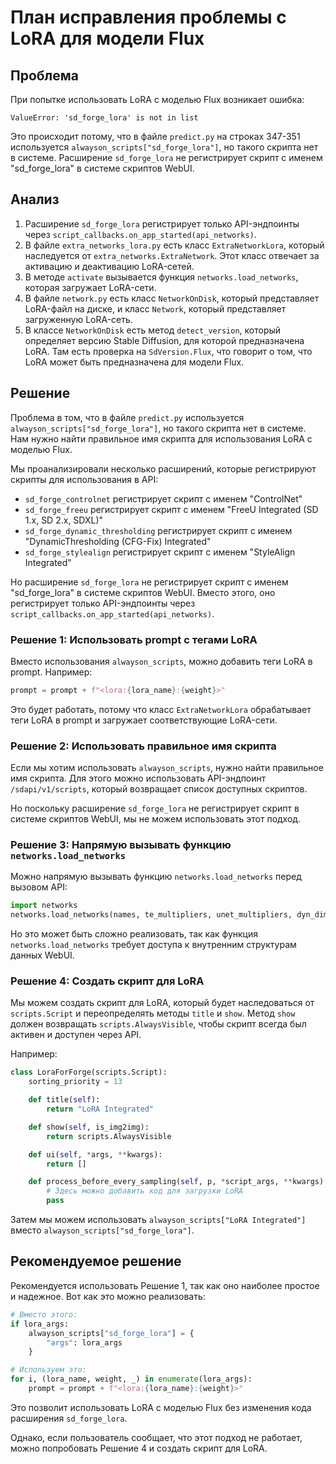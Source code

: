 # План исправления проблемы с LoRA для модели Flux

## Проблема

При попытке использовать LoRA с моделью Flux возникает ошибка:

```
ValueError: 'sd_forge_lora' is not in list
```

Это происходит потому, что в файле `predict.py` на строках 347-351 используется `alwayson_scripts["sd_forge_lora"]`, но такого скрипта нет в системе. Расширение `sd_forge_lora` не регистрирует скрипт с именем "sd_forge_lora" в системе скриптов WebUI.

## Анализ

1. Расширение `sd_forge_lora` регистрирует только API-эндпоинты через `script_callbacks.on_app_started(api_networks)`.
2. В файле `extra_networks_lora.py` есть класс `ExtraNetworkLora`, который наследуется от `extra_networks.ExtraNetwork`. Этот класс отвечает за активацию и деактивацию LoRA-сетей.
3. В методе `activate` вызывается функция `networks.load_networks`, которая загружает LoRA-сети.
4. В файле `network.py` есть класс `NetworkOnDisk`, который представляет LoRA-файл на диске, и класс `Network`, который представляет загруженную LoRA-сеть.
5. В классе `NetworkOnDisk` есть метод `detect_version`, который определяет версию Stable Diffusion, для которой предназначена LoRA. Там есть проверка на `SdVersion.Flux`, что говорит о том, что LoRA может быть предназначена для модели Flux.

## Решение

Проблема в том, что в файле `predict.py` используется `alwayson_scripts["sd_forge_lora"]`, но такого скрипта нет в системе. Нам нужно найти правильное имя скрипта для использования LoRA с моделью Flux.

Мы проанализировали несколько расширений, которые регистрируют скрипты для использования в API:
- `sd_forge_controlnet` регистрирует скрипт с именем "ControlNet"
- `sd_forge_freeu` регистрирует скрипт с именем "FreeU Integrated (SD 1.x, SD 2.x, SDXL)"
- `sd_forge_dynamic_thresholding` регистрирует скрипт с именем "DynamicThresholding (CFG-Fix) Integrated"
- `sd_forge_stylealign` регистрирует скрипт с именем "StyleAlign Integrated"

Но расширение `sd_forge_lora` не регистрирует скрипт с именем "sd_forge_lora" в системе скриптов WebUI. Вместо этого, оно регистрирует только API-эндпоинты через `script_callbacks.on_app_started(api_networks)`.

### Решение 1: Использовать prompt с тегами LoRA

Вместо использования `alwayson_scripts`, можно добавить теги LoRA в prompt. Например:

```python
prompt = prompt + f"<lora:{lora_name}:{weight}>"
```

Это будет работать, потому что класс `ExtraNetworkLora` обрабатывает теги LoRA в prompt и загружает соответствующие LoRA-сети.

### Решение 2: Использовать правильное имя скрипта

Если мы хотим использовать `alwayson_scripts`, нужно найти правильное имя скрипта. Для этого можно использовать API-эндпоинт `/sdapi/v1/scripts`, который возвращает список доступных скриптов.

Но поскольку расширение `sd_forge_lora` не регистрирует скрипт в системе скриптов WebUI, мы не можем использовать этот подход.

### Решение 3: Напрямую вызывать функцию `networks.load_networks`

Можно напрямую вызывать функцию `networks.load_networks` перед вызовом API:

```python
import networks
networks.load_networks(names, te_multipliers, unet_multipliers, dyn_dims)
```

Но это может быть сложно реализовать, так как функция `networks.load_networks` требует доступа к внутренним структурам данных WebUI.

### Решение 4: Создать скрипт для LoRA

Мы можем создать скрипт для LoRA, который будет наследоваться от `scripts.Script` и переопределять методы `title` и `show`. Метод `show` должен возвращать `scripts.AlwaysVisible`, чтобы скрипт всегда был активен и доступен через API.

Например:

```python
class LoraForForge(scripts.Script):
    sorting_priority = 13

    def title(self):
        return "LoRA Integrated"

    def show(self, is_img2img):
        return scripts.AlwaysVisible

    def ui(self, *args, **kwargs):
        return []

    def process_before_every_sampling(self, p, *script_args, **kwargs):
        # Здесь можно добавить код для загрузки LoRA
        pass
```

Затем мы можем использовать `alwayson_scripts["LoRA Integrated"]` вместо `alwayson_scripts["sd_forge_lora"]`.

## Рекомендуемое решение

Рекомендуется использовать Решение 1, так как оно наиболее простое и надежное. Вот как это можно реализовать:

```python
# Вместо этого:
if lora_args:
    alwayson_scripts["sd_forge_lora"] = {
        "args": lora_args
    }

# Используем это:
for i, (lora_name, weight, _) in enumerate(lora_args):
    prompt = prompt + f"<lora:{lora_name}:{weight}>"
```

Это позволит использовать LoRA с моделью Flux без изменения кода расширения `sd_forge_lora`.

Однако, если пользователь сообщает, что этот подход не работает, можно попробовать Решение 4 и создать скрипт для LoRA.